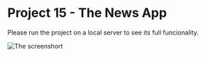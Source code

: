 # Project 15 - The News App 

Please run the project on a local server to see its full funcionality.

![The screenshort](https://i.ibb.co/dmt0jsr/Screenshot-2023-11-11-182359.png)
